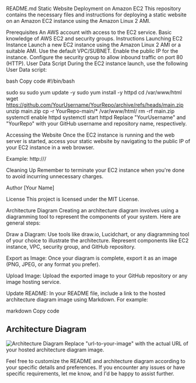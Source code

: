 README.md
Static Website Deployment on Amazon EC2
This repository contains the necessary files and instructions for deploying a static website on an Amazon EC2 instance using the Amazon Linux 2 AMI.

Prerequisites
An AWS account with access to the EC2 service.
Basic knowledge of AWS EC2 and security groups.
Instructions
Launching EC2 Instance
Launch a new EC2 instance using the Amazon Linux 2 AMI or a suitable AMI.
Use the default VPC/SUBNET.
Enable the public IP for the instance.
Configure the security group to allow inbound traffic on port 80 (HTTP).
User Data Script
During the EC2 instance launch, use the following User Data script:

bash
Copy code
#!/bin/bash

sudo su
sudo yum update -y
sudo yum install -y httpd
cd /var/www/html
wget https://github.com/YourUsername/YourRepo/archive/refs/heads/main.zip
unzip main.zip
cp -r YourRepo-main/* /var/www/html/
rm -rf main.zip
systemctl enable httpd
systemctl start httpd
Replace "YourUsername" and "YourRepo" with your GitHub username and repository name, respectively.

Accessing the Website
Once the EC2 instance is running and the web server is started, access your static website by navigating to the public IP of your EC2 instance in a web browser.

Example: http://<public-ip>/

Cleaning Up
Remember to terminate your EC2 instance when you're done to avoid incurring unnecessary charges.

Author
[Your Name]

License
This project is licensed under the MIT License.

Architecture Diagram
Creating an architecture diagram involves using a diagramming tool to represent the components of your system. Here are general steps:

Draw a Diagram: Use tools like draw.io, Lucidchart, or any diagramming tool of your choice to illustrate the architecture. Represent components like EC2 instance, VPC, security group, and GitHub repository.

Export as Image: Once your diagram is complete, export it as an image (PNG, JPEG, or any format you prefer).

Upload Image: Upload the exported image to your GitHub repository or any image hosting service.

Update README: In your README file, include a link to the hosted architecture diagram image using Markdown. For example:

markdown
Copy code
## Architecture Diagram

![Architecture Diagram](url-to-your-image)
Replace "url-to-your-image" with the actual URL of your hosted architecture diagram image.

Feel free to customize the README and architecture diagram according to your specific details and preferences. If you encounter any issues or have specific requirements, let me know, and I'd be happy to assist further.

